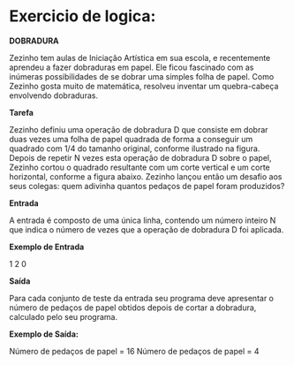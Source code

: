 # Exercicio de logica:

**DOBRADURA**

Zezinho tem aulas de Iniciação Artística em sua escola, e recentemente aprendeu a fazer dobraduras em papel. Ele ficou fascinado com as inúmeras possibilidades de se dobrar uma simples folha de papel. Como Zezinho gosta muito de matemática, resolveu inventar um quebra-cabeça envolvendo dobraduras.

**Tarefa**

Zezinho definiu uma operação de dobradura D que consiste em dobrar duas vezes uma folha de papel quadrada de forma a conseguir um quadrado com 1/4 do tamanho original, conforme ilustrado na figura. Depois de repetir N vezes esta operação de dobradura D sobre o papel, Zezinho cortou o quadrado resultante com um corte vertical e um corte horizontal, conforme a figura abaixo. Zezinho lançou então um desafio aos seus colegas: quem adivinha quantos pedaços de papel foram produzidos?

**Entrada**

A entrada é composto de uma única linha, contendo um número inteiro N que indica o número de vezes que a operação de dobradura D foi aplicada.

**Exemplo de Entrada**

1
2
0

**Saída**

Para cada conjunto de teste da entrada seu programa deve apresentar o número de pedaços de papel
obtidos depois de cortar a dobradura, calculado pelo seu programa.

**Exemplo de Saída:**

Número de pedaços de papel = 16
Número de pedaços de papel = 4
